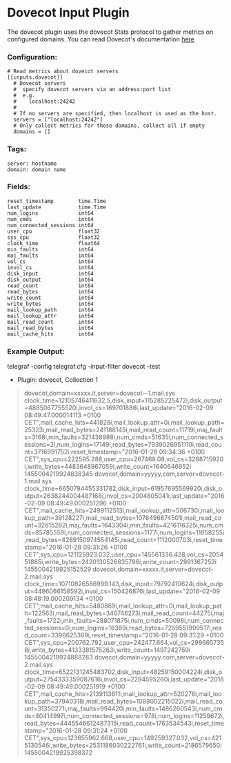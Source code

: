 # Dovecot Input Plugin

The dovecot plugin uses the dovecot Stats protocol to gather metrics on configured
domains. You can read Dovecot's documentation
[here](http://wiki2.dovecot.org/Statistics)


### Configuration:

```
# Read metrics about dovecot servers
[[inputs.dovecot]]
  # Dovecot servers
  #  specify dovecot servers via an address:port list
  #  e.g.
  #    localhost:24242
  #
  # If no servers are specified, then localhost is used as the host.
  servers = ["localhost:24242"]
  # Only collect metrics for these domains, collect all if empty
  domains = []
```


### Tags:
	server: hostname
	domain: domain name


### Fields:

	reset_timestamp        time.Time
	last_update            time.Time
	num_logins             int64
	num_cmds               int64
	num_connected_sessions int64
	user_cpu               float32
	sys_cpu                float32
	clock_time             float64
	min_faults             int64
	maj_faults             int64
	vol_cs                 int64
	invol_cs               int64
	disk_input             int64
	disk_output            int64
	read_count             int64
	read_bytes             int64
	write_count            int64
	write_bytes            int64
	mail_lookup_path       int64
	mail_lookup_attr       int64
	mail_read_count        int64
	mail_read_bytes        int64
	mail_cache_hits        int64


### Example Output:

telegraf -config telegraf.cfg -input-filter dovecot -test	
* Plugin: dovecot, Collection 1
> dovecot,domain=xxxxx.it,server=dovecot--1.mail.sys clock_time=12105746411632.5,disk_input=115285225472i,disk_output=4885067755520i,invol_cs=169701886i,last_update="2016-02-09 08:49:47.000014113 +0100 CET",mail_cache_hits=441828i,mail_lookup_attr=0i,mail_lookup_path=25323i,mail_read_bytes=241188145i,mail_read_count=11719i,maj_faults=3168i,min_faults=321438988i,num_cmds=51635i,num_connected_sessions=2i,num_logins=17149i,read_bytes=7939026951110i,read_count=3716991752i,reset_timestamp="2016-01-28 09:34:36 +0100 CET",sys_cpu=222595.288,user_cpu=267468.08,vol_cs=3288715920i,write_bytes=4483648967059i,write_count=1640646952i 1455004219924838345
> dovecot,domain=yyyyy.com,server=dovecot-1.mail.sys clock_time=6650794455331782,disk_input=61957695569920i,disk_output=2638244004487168i,invol_cs=2004805041i,last_update="2016-02-09 08:49:49.000251296 +0100 CET",mail_cache_hits=2499112513i,mail_lookup_attr=506730i,mail_lookup_path=39128227i,mail_read_bytes=1076496874501i,mail_read_count=32615262i,maj_faults=1643304i,min_faults=4216116325i,num_cmds=85785559i,num_connected_sessions=1177i,num_logins=11658255i,read_bytes=4289150974554145i,read_count=1112000703i,reset_timestamp="2016-01-28 09:31:26 +0100 CET",sys_cpu=121125923.032,user_cpu=145561336.428,vol_cs=205451885i,write_bytes=2420130526835796i,write_count=2991367252i 1455004219925152529
> dovecot,domain=xxxxx.it,server=dovecot-2.mail.sys clock_time=10710826586999.143,disk_input=79792410624i,disk_output=4496066158592i,invol_cs=150426876i,last_update="2016-02-09 08:48:19.000209134 +0100 CET",mail_cache_hits=5480869i,mail_lookup_attr=0i,mail_lookup_path=122563i,mail_read_bytes=340746273i,mail_read_count=44275i,maj_faults=1722i,min_faults=288071875i,num_cmds=50098i,num_connected_sessions=0i,num_logins=16389i,read_bytes=7259551999517i,read_count=3396625369i,reset_timestamp="2016-01-28 09:31:29 +0100 CET",sys_cpu=200762.792,user_cpu=242477.664,vol_cs=2996657358i,write_bytes=4133381575263i,write_count=1497242759i 1455004219924888283
> dovecot,domain=yyyyy.com,server=dovecot-2.mail.sys clock_time=6522131245483702,disk_input=48259150004224i,disk_output=2754333359087616i,invol_cs=2294595260i,last_update="2016-02-09 08:49:49.000251919 +0100 CET",mail_cache_hits=2139113611i,mail_lookup_attr=520276i,mail_lookup_path=37940318i,mail_read_bytes=1088002215022i,mail_read_count=31350271i,maj_faults=994420i,min_faults=1486260543i,num_cmds=40414997i,num_connected_sessions=978i,num_logins=11259672i,read_bytes=4445546612487315i,read_count=1763534543i,reset_timestamp="2016-01-28 09:31:24 +0100 CET",sys_cpu=123655962.668,user_cpu=149259327.032,vol_cs=4215130546i,write_bytes=2531186030222761i,write_count=2186579650i 1455004219925398372

